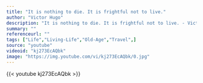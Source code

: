 ```yaml
---
title: "It is nothing to die. It is frightful not to live."
author: "Victor Hugo"
description: "It is nothing to die. It is frightful not to live. - Victor Hugo quotes from GetInspired365.com"
summary: ""
referenceurl: ""
tags: ["Life","Living-Life","Old-Age","Travel",]
source: "youtube"
videoid: "kj273EcAQbk"
image: "https://img.youtube.com/vi/kj273EcAQbk/0.jpg"
---
```


{{< youtube kj273EcAQbk >}}
